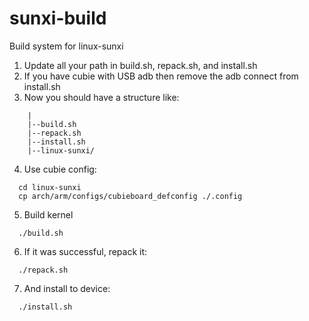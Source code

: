 sunxi-build
===========

Build system for linux-sunxi

1. Update all your path in build.sh, repack.sh, and install.sh
2. If you have cubie with USB adb then remove the adb connect from install.sh
3. Now you should have a structure like:
```shell
    |
    |--build.sh
    |--repack.sh
    |--install.sh
    |--linux-sunxi/
```
4. Use cubie config:
```shell
  cd linux-sunxi
  cp arch/arm/configs/cubieboard_defconfig ./.config
```
5. Build kernel
```shell
  ./build.sh
```
6. If it was successful, repack it:
```shell
  ./repack.sh
```
7. And install to device:
```shell
  ./install.sh
```
